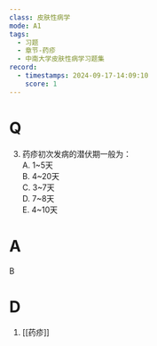```yaml
---
class: 皮肤性病学
mode: A1
tags:
  - 习题
  - 章节-药疹
  - 中南大学皮肤性病学习题集
record:
  - timestamps: 2024-09-17-14:09:10
    score: 1
---
```


# Q
3. 药疹初次发病的潜伏期一般为：  
A. 1~5天  
B. 4~20天  
C. 3~7天  
D. 7~8天  
E. 4~10天  
# A
B
# D
1. [[药疹]]